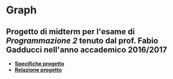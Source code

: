 # Graph

## Progetto di midterm per l'esame di *Programmazione 2* tenuto dal prof. Fabio Gadducci nell'anno accademico 2016/2017
+ <b>[Specifiche progetto](https://nbviewer.jupyter.org/github/MatteoGiorgi/Graph/blob/master/specifiche_graph.pdf)</b>
+ <b>[Relazione progetto](https://nbviewer.jupyter.org/github/MatteoGiorgi/Graph/blob/master/relazione_graph.pdf)</b>

